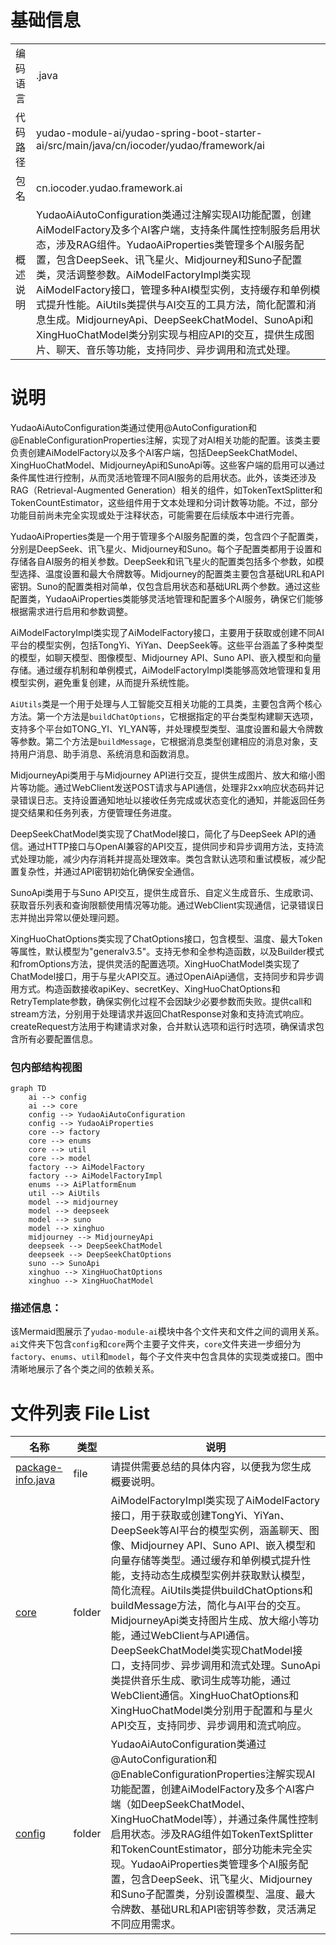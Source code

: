 # 基础信息

|      |      |
|------|------|
| 编码语言 | .java |
| 代码路径 | yudao-module-ai/yudao-spring-boot-starter-ai/src/main/java/cn/iocoder/yudao/framework/ai |
| 包名 | cn.iocoder.yudao.framework.ai |
| 概述说明 | YudaoAiAutoConfiguration类通过注解实现AI功能配置，创建AiModelFactory及多个AI客户端，支持条件属性控制服务启用状态，涉及RAG组件。YudaoAiProperties类管理多个AI服务配置，包含DeepSeek、讯飞星火、Midjourney和Suno子配置类，灵活调整参数。AiModelFactoryImpl类实现AiModelFactory接口，管理多种AI模型实例，支持缓存和单例模式提升性能。AiUtils类提供与AI交互的工具方法，简化配置和消息生成。MidjourneyApi、DeepSeekChatModel、SunoApi和XingHuoChatModel类分别实现与相应API的交互，提供生成图片、聊天、音乐等功能，支持同步、异步调用和流式处理。 |

# 说明

YudaoAiAutoConfiguration类通过使用@AutoConfiguration和@EnableConfigurationProperties注解，实现了对AI相关功能的配置。该类主要负责创建AiModelFactory以及多个AI客户端，包括DeepSeekChatModel、XingHuoChatModel、MidjourneyApi和SunoApi等。这些客户端的启用可以通过条件属性进行控制，从而灵活地管理不同AI服务的启用状态。此外，该类还涉及RAG（Retrieval-Augmented Generation）相关的组件，如TokenTextSplitter和TokenCountEstimator，这些组件用于文本处理和分词计数等功能。不过，部分功能目前尚未完全实现或处于注释状态，可能需要在后续版本中进行完善。

YudaoAiProperties类是一个用于管理多个AI服务配置的类，包含四个子配置类，分别是DeepSeek、讯飞星火、Midjourney和Suno。每个子配置类都用于设置和存储各自AI服务的相关参数。DeepSeek和讯飞星火的配置类包括多个参数，如模型选择、温度设置和最大令牌数等。Midjourney的配置类主要包含基础URL和API密钥。Suno的配置类相对简单，仅包含启用状态和基础URL两个参数。通过这些配置类，YudaoAiProperties类能够灵活地管理和配置多个AI服务，确保它们能够根据需求进行启用和参数调整。

AiModelFactoryImpl类实现了AiModelFactory接口，主要用于获取或创建不同AI平台的模型实例，包括TongYi、YiYan、DeepSeek等。这些平台涵盖了多种类型的模型，如聊天模型、图像模型、Midjourney API、Suno API、嵌入模型和向量存储。通过缓存机制和单例模式，AiModelFactoryImpl类能够高效地管理和复用模型实例，避免重复创建，从而提升系统性能。

`AiUtils`类是一个用于处理与人工智能交互相关功能的工具类，主要包含两个核心方法。第一个方法是`buildChatOptions`，它根据指定的平台类型构建聊天选项，支持多个平台如TONG_YI、YI_YAN等，并处理模型类型、温度设置和最大令牌数等参数。第二个方法是`buildMessage`，它根据消息类型创建相应的消息对象，支持用户消息、助手消息、系统消息和函数消息。

MidjourneyApi类用于与Midjourney API进行交互，提供生成图片、放大和缩小图片等功能。通过WebClient发送POST请求与API通信，处理非2xx响应状态码并记录错误日志。支持设置通知地址以接收任务完成或状态变化的通知，并能返回任务提交结果和任务列表，方便管理任务进度。

DeepSeekChatModel类实现了ChatModel接口，简化了与DeepSeek API的通信。通过HTTP接口与OpenAI兼容的API交互，提供同步和异步调用方法，支持流式处理功能，减少内存消耗并提高处理效率。类包含默认选项和重试模板，减少配置复杂性，并通过API密钥初始化确保安全通信。

SunoApi类用于与Suno API交互，提供生成音乐、自定义生成音乐、生成歌词、获取音乐列表和查询限额使用情况等功能。通过WebClient实现通信，记录错误日志并抛出异常以便处理问题。

XingHuoChatOptions类实现了ChatOptions接口，包含模型、温度、最大Token等属性，默认模型为"generalv3.5"。支持无参和全参构造函数，以及Builder模式和fromOptions方法，提供灵活的配置选项。XingHuoChatModel类实现了ChatModel接口，用于与星火API交互。通过OpenAiApi通信，支持同步和异步调用方式。构造函数接收apiKey、secretKey、XingHuoChatOptions和RetryTemplate参数，确保实例化过程不会因缺少必要参数而失败。提供call和stream方法，分别用于处理请求并返回ChatResponse对象和支持流式响应。createRequest方法用于构建请求对象，合并默认选项和运行时选项，确保请求包含所有必要配置信息。


### 包内部结构视图

```mermaid
graph TD
    ai --> config
    ai --> core
    config --> YudaoAiAutoConfiguration
    config --> YudaoAiProperties
    core --> factory
    core --> enums
    core --> util
    core --> model
    factory --> AiModelFactory
    factory --> AiModelFactoryImpl
    enums --> AiPlatformEnum
    util --> AiUtils
    model --> midjourney
    model --> deepseek
    model --> suno
    model --> xinghuo
    midjourney --> MidjourneyApi
    deepseek --> DeepSeekChatModel
    deepseek --> DeepSeekChatOptions
    suno --> SunoApi
    xinghuo --> XingHuoChatOptions
    xinghuo --> XingHuoChatModel
```

### 描述信息：
该Mermaid图展示了`yudao-module-ai`模块中各个文件夹和文件之间的调用关系。`ai`文件夹下包含`config`和`core`两个主要子文件夹，`core`文件夹进一步细分为`factory`、`enums`、`util`和`model`，每个子文件夹中包含具体的实现类或接口。图中清晰地展示了各个类之间的依赖关系。

# 文件列表 File List

| 名称   | 类型  | 说明 |
|-------|------|-------------|
| [package-info.java](package-info.md) | file | 请提供需要总结的具体内容，以便我为您生成概要说明。 |
| [core](core/_package.md) | folder | AiModelFactoryImpl类实现了AiModelFactory接口，用于获取或创建TongYi、YiYan、DeepSeek等AI平台的模型实例，涵盖聊天、图像、Midjourney API、Suno API、嵌入模型和向量存储等类型。通过缓存和单例模式提升性能，支持动态生成模型实例并获取默认模型，简化流程。AiUtils类提供buildChatOptions和buildMessage方法，简化与AI平台的交互。MidjourneyApi类支持图片生成、放大缩小等功能，通过WebClient与API通信。DeepSeekChatModel类实现ChatModel接口，支持同步、异步调用和流式处理。SunoApi类提供音乐生成、歌词生成等功能，通过WebClient通信。XingHuoChatOptions和XingHuoChatModel类分别用于配置和与星火API交互，支持同步、异步调用和流式响应。 |
| [config](config/_package.md) | folder | YudaoAiAutoConfiguration类通过@AutoConfiguration和@EnableConfigurationProperties注解实现AI功能配置，创建AiModelFactory及多个AI客户端（如DeepSeekChatModel、XingHuoChatModel等），并通过条件属性控制启用状态。涉及RAG组件如TokenTextSplitter和TokenCountEstimator，部分功能未完全实现。YudaoAiProperties类管理多个AI服务配置，包含DeepSeek、讯飞星火、Midjourney和Suno子配置类，分别设置模型、温度、最大令牌数、基础URL和API密钥等参数，灵活满足不同应用需求。 |


